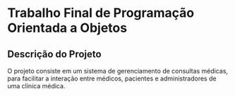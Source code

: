 # Trabalho Final de Programação Orientada a Objetos

## Descrição do Projeto

O projeto consiste em um sistema de gerenciamento de consultas médicas, para facilitar a interação entre médicos, pacientes e
administradores de uma clínica médica.